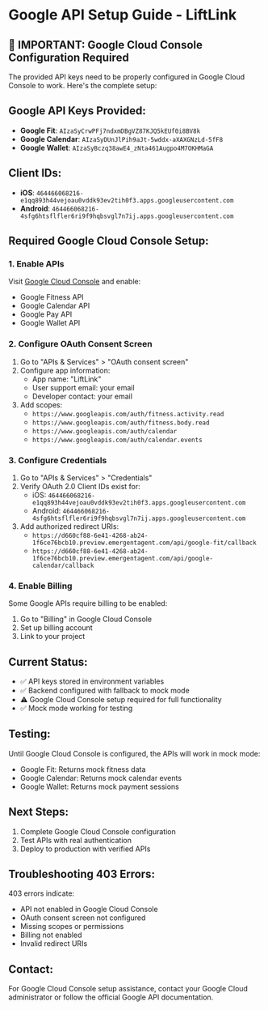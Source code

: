 # Google API Setup Guide - LiftLink

## 🚨 IMPORTANT: Google Cloud Console Configuration Required

The provided API keys need to be properly configured in Google Cloud Console to work. Here's the complete setup:

## Google API Keys Provided:
- **Google Fit**: `AIzaSyCrwPFj7ndxmDBgVZ87KJQ5kEUf0i8BV8k`
- **Google Calendar**: `AIzaSyDUnJlPih9aJt-5wddx-aXAXGNzLd-5fF8`
- **Google Wallet**: `AIzaSyBczq38awE4_zNta461Augpo4M7OKHMaGA`

## Client IDs:
- **iOS**: `464466068216-e1qq893h44vejoau0vddk93ev2tih0f3.apps.googleusercontent.com`
- **Android**: `464466068216-4sfg6htsflfler6ri9f9hqbsvgl7n7ij.apps.googleusercontent.com`

## Required Google Cloud Console Setup:

### 1. Enable APIs
Visit [Google Cloud Console](https://console.cloud.google.com/) and enable:
- Google Fitness API
- Google Calendar API  
- Google Pay API
- Google Wallet API

### 2. Configure OAuth Consent Screen
1. Go to "APIs & Services" > "OAuth consent screen"
2. Configure app information:
   - App name: "LiftLink"
   - User support email: your email
   - Developer contact: your email
3. Add scopes:
   - `https://www.googleapis.com/auth/fitness.activity.read`
   - `https://www.googleapis.com/auth/fitness.body.read`
   - `https://www.googleapis.com/auth/calendar`
   - `https://www.googleapis.com/auth/calendar.events`

### 3. Configure Credentials
1. Go to "APIs & Services" > "Credentials"
2. Verify OAuth 2.0 Client IDs exist for:
   - iOS: `464466068216-e1qq893h44vejoau0vddk93ev2tih0f3.apps.googleusercontent.com`
   - Android: `464466068216-4sfg6htsflfler6ri9f9hqbsvgl7n7ij.apps.googleusercontent.com`
3. Add authorized redirect URIs:
   - `https://d660cf88-6e41-4268-ab24-1f6ce76bcb10.preview.emergentagent.com/api/google-fit/callback`
   - `https://d660cf88-6e41-4268-ab24-1f6ce76bcb10.preview.emergentagent.com/api/google-calendar/callback`

### 4. Enable Billing
Some Google APIs require billing to be enabled:
1. Go to "Billing" in Google Cloud Console
2. Set up billing account
3. Link to your project

## Current Status:
- ✅ API keys stored in environment variables
- ✅ Backend configured with fallback to mock mode
- ⚠️ Google Cloud Console setup required for full functionality
- ✅ Mock mode working for testing

## Testing:
Until Google Cloud Console is configured, the APIs will work in mock mode:
- Google Fit: Returns mock fitness data
- Google Calendar: Returns mock calendar events
- Google Wallet: Returns mock payment sessions

## Next Steps:
1. Complete Google Cloud Console configuration
2. Test APIs with real authentication
3. Deploy to production with verified APIs

## Troubleshooting 403 Errors:
403 errors indicate:
- API not enabled in Google Cloud Console
- OAuth consent screen not configured
- Missing scopes or permissions
- Billing not enabled
- Invalid redirect URIs

## Contact:
For Google Cloud Console setup assistance, contact your Google Cloud administrator or follow the official Google API documentation.